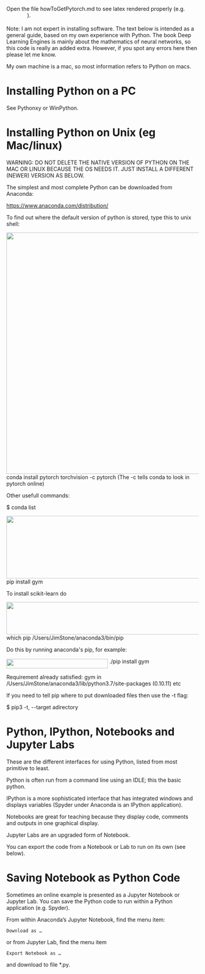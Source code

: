 
Open the file howToGetPytorch.md to see latex rendered properly (e.g. <img src="/DeepLearningEnginesCode/Python/tex/1cbdf1c3ec380d9a41eb881ea74212cb.svg?invert_in_darkmode&sanitize=true" align=middle width=54.39492464999999pt height=14.15524440000002pt/>).

Note: I am not expert in installing software. The text below is intended as a general guide, based on my own experience with Python. The book Deep Learning Engines is mainly about the mathematics of neural networks, so this code is really an added extra. However, if you spot any errors here then please let me know. 

My own machine is a mac, so most information refers to Python on macs.

Installing Python on a PC
=================

See Pythonxy or WinPython.

Installing Python on Unix (eg Mac/linux)
=================

WARNING: DO NOT DELETE THE NATIVE VERSION OF PYTHON ON THE MAC OR LINUX BECAUSE THE OS NEEDS IT. JUST INSTALL A DIFFERENT (NEWER) VERSION AS BELOW.

The simplest and most complete Python can be downloaded from Anaconda:

https://www.anaconda.com/distribution/

To find out where the default version of python is stored, type this to unix shell:

<img src="/DeepLearningEnginesCode/Python/tex/4b09e1c80baeb7726ec2a0c26bc0f7c6.svg?invert_in_darkmode&sanitize=true" align=middle width=700.5028387499999pt height=633.0593544pt/> conda install pytorch torchvision -c pytorch
(The -c tells conda to look in pytorch online)

Other usefull commands:

\$ conda list

<img src="/DeepLearningEnginesCode/Python/tex/aed827aaffba4b207537cec436f2447d.svg?invert_in_darkmode&sanitize=true" align=middle width=558.4490175pt height=164.20092150000002pt/> pip install gym

To install scikit-learn do

<img src="/DeepLearningEnginesCode/Python/tex/ccc47f81c25f969de60a446f1e4439cc.svg?invert_in_darkmode&sanitize=true" align=middle width=700.2744836999999pt height=85.29681270000002pt/> which pip
/Users/JimStone/anaconda3/bin/pip

Do this by running anaconda's pip, for example:

<img src="/DeepLearningEnginesCode/Python/tex/48bed7afb24ae234d519a74f1c4c036e.svg?invert_in_darkmode&sanitize=true" align=middle width=265.98896114999997pt height=24.65753399999998pt/> ./pip install gym

Requirement already satisfied: gym in /Users/JimStone/anaconda3/lib/python3.7/site-packages (0.10.11)
etc

If you need to tell pip where to put downloaded files then use the -t flag:

$ pip3 -t, --target adirectory

Python, IPython, Notebooks and Jupyter Labs
=================

These are the different interfaces for using Python, listed from most primitive to least.

Python is often run from a command line using an IDLE; this the basic python.

IPython is a more sophisticated interface that has integrated windows and displays variables (Spyder under Anaconda is an IPython application).

Notebooks are great for teaching because they display code, comments and outputs in one graphical display.

Jupyter Labs are an upgraded form of Notebook.

You can export the code from a Notebook or Lab to run on its own (see below).
 
Saving Notebook as Python Code
===========================

Sometimes an online example is presented as a Jupyter Notebook or Jupyter Lab.
You can save the Python code to run within a Python application (e.g. Spyder).

From within Anaconda’s Jupyter Notebook, find the menu item:

	Download as …

or from Jupyter Lab, find the menu item

	Export Notebook as …

and download to file *.py.


